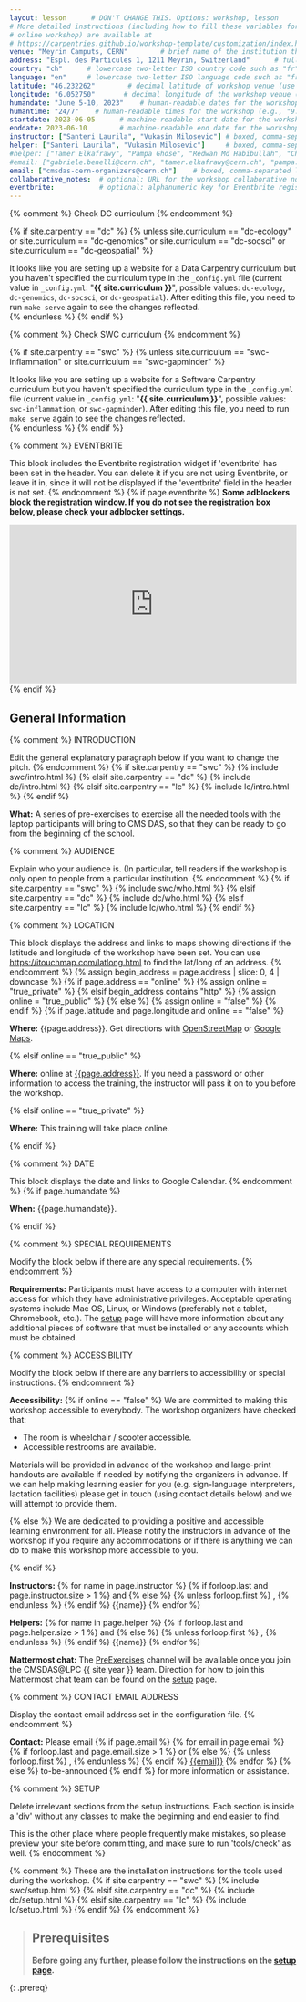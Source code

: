 ```yaml
---
layout: lesson      # DON'T CHANGE THIS. Options: workshop, lesson
# More detailed instructions (including how to fill these variables for an
# online workshop) are available at
# https://carpentries.github.io/workshop-template/customization/index.html
venue: "Meyrin Camputs, CERN"        # brief name of the institution that hosts the workshop without address (e.g., "Euphoric State University")
address: "Espl. des Particules 1, 1211 Meyrin, Switzerland"      # full street address of workshop (e.g., "Room A, 123 Forth Street, Blimingen, Euphoria"), videoconferencing URL, or 'online'
country: "ch"      # lowercase two-letter ISO country code such as "fr" (see https://en.wikipedia.org/wiki/ISO_3166-1#Current_codes) for the institution that hosts the workshop
language: "en"     # lowercase two-letter ISO language code such as "fr" (see https://en.wikipedia.org/wiki/List_of_ISO_639-1_codes) for the
latitude: "46.232262"        # decimal latitude of workshop venue (use https://www.latlong.net/)
longitude: "6.052750"       # decimal longitude of the workshop venue (use https://www.latlong.net)
humandate: "June 5-10, 2023"    # human-readable dates for the workshop (e.g., "Feb 17-18, 2020")
humantime: "24/7"    # human-readable times for the workshop (e.g., "9:00 am - 4:30 pm")
startdate: 2023-06-05      # machine-readable start date for the workshop in YYYY-MM-DD format like 2015-01-01
enddate: 2023-06-10        # machine-readable end date for the workshop in YYYY-MM-DD format like 2015-01-02
instructor: ["Santeri Laurila", "Vukasin Milosevic"] # boxed, comma-separated list of instructors' names as strings, like ["Kay McNulty", "Betty Jennings", "Betty Snyder"]
helper: ["Santeri Laurila", "Vukasin Milosevic"]     # boxed, comma-separated list of helpers' names, like ["Marlyn Wescoff", "Fran Bilas", "Ruth Lichterman"]
#helper: ["Tamer Elkafrawy", "Pampa Ghose", "Redwan Md Habibullah", "Christopher Madrid", "Christine McLean", "Andrew Melo", "Steve Mrenna", "Jingyu Zhang"]     # boxed, comma-separated list of helpers' names, like ["Marlyn Wescoff", "Fran Bilas", "Ruth Lichterman"]
#email: ["gabriele.benelli@cern.ch", "tamer.elkafrawy@cern.ch", "pampa.ghose@cern.ch", "rmh16d@my.fsu.edu", "cmadrid@fnal.gov", "ch.mclean@cern.ch", andrew.malone.melo@cern.ch", "stephen.mrenna@cern.ch", "alexx.stephen.perloff@cern.ch", "marguerite.belt.tonjes@cern.ch", "hannsjorg.artur.weber@cern.ch", "jingyu.zhang@cern.ch"]    # boxed, comma-separated list of contact email addresses for the host, lead instructor, or whoever else is handling questions, like ["marlyn.wescoff@example.org", "fran.bilas@example.org", "ruth.lichterman@example.org"]
email: ["cmsdas-cern-organizers@cern.ch"]    # boxed, comma-separated list of contact email addresses for the host, lead instructor, or whoever else is handling questions, like ["marlyn.wescoff@example.org", "fran.bilas@example.org", "ruth.lichterman@example.org"]
collaborative_notes:  # optional: URL for the workshop collaborative notes, e.g. an Etherpad or Google Docs document (e.g., https://pad.carpentries.org/2015-01-01-euphoria)
eventbrite:           # optional: alphanumeric key for Eventbrite registration, e.g., "1234567890AB" (if Eventbrite is being used)
---
```


{% comment %}
Check DC curriculum
{% endcomment %}

{% if site.carpentry == "dc" %}
{% unless site.curriculum == "dc-ecology" or site.curriculum == "dc-genomics" or site.curriculum == "dc-socsci" or site.curriculum == "dc-geospatial" %}
<div class="alert alert-warning">
It looks like you are setting up a website for a Data Carpentry curriculum but you haven't specified the curriculum type in the <code>_config.yml</code> file (current value in <code>_config.yml</code>: "<strong>{{ site.curriculum }}</strong>", possible values: <code>dc-ecology</code>, <code>dc-genomics</code>, <code>dc-socsci</code>, or <code>dc-geospatial</code>). After editing this file, you need to run <code>make serve</code> again to see the changes reflected.
</div>
{% endunless %}
{% endif %}

{% comment %}
Check SWC curriculum
{% endcomment %}

{% if site.carpentry == "swc" %}
{% unless site.curriculum == "swc-inflammation" or site.curriculum == "swc-gapminder" %}
<div class="alert alert-warning">
It looks like you are setting up a website for a Software Carpentry curriculum but you haven't specified the curriculum type in the <code>_config.yml</code> file (current value in <code>_config.yml</code>: "<strong>{{ site.curriculum }}</strong>", possible values: <code>swc-inflammation</code>, or <code>swc-gapminder</code>). After editing this file, you need to run <code>make serve</code> again to see the changes reflected.
</div>
{% endunless %}
{% endif %}

{% comment %}
EVENTBRITE

This block includes the Eventbrite registration widget if
'eventbrite' has been set in the header.  You can delete it if you
are not using Eventbrite, or leave it in, since it will not be
displayed if the 'eventbrite' field in the header is not set.
{% endcomment %}
{% if page.eventbrite %}
<strong>Some adblockers block the registration window. If you do not see the
  registration box below, please check your adblocker settings.</strong>
<iframe
  src="https://www.eventbrite.com/tickets-external?eid={{page.eventbrite}}&ref=etckt"
  frameborder="0"
  width="100%"
  height="280px"
  scrolling="auto">
</iframe>
{% endif %}


<h2 id="general">General Information</h2>

{% comment %}
INTRODUCTION

Edit the general explanatory paragraph below if you want to change
the pitch.
{% endcomment %}
{% if site.carpentry == "swc" %}
{% include swc/intro.html %}
{% elsif site.carpentry == "dc" %}
{% include dc/intro.html %}
{% elsif site.carpentry == "lc" %}
{% include lc/intro.html %}
{% endif %}

<p id="what">
  <strong>What:</strong> A series of pre-exercises to exercise all the needed tools with the laptop participants will bring to CMS DAS, so that they can be ready to go from the beginning of the school.
</p>

{% comment %}
AUDIENCE

Explain who your audience is.  (In particular, tell readers if the
workshop is only open to people from a particular institution.
{% endcomment %}
{% if site.carpentry == "swc" %}
{% include swc/who.html %}
{% elsif site.carpentry == "dc" %}
{% include dc/who.html %}
{% elsif site.carpentry == "lc" %}
{% include lc/who.html %}
{% endif %}

{% comment %}
LOCATION

This block displays the address and links to maps showing directions
if the latitude and longitude of the workshop have been set.  You
can use https://itouchmap.com/latlong.html to find the lat/long of an
address.
{% endcomment %}
{% assign begin_address = page.address | slice: 0, 4 | downcase  %}
{% if page.address == "online" %}
{% assign online = "true_private" %}
{% elsif begin_address contains "http" %}
{% assign online = "true_public" %}
{% else %}
{% assign online = "false" %}
{% endif %}
{% if page.latitude and page.longitude and online == "false" %}
<p id="where">
  <strong>Where:</strong>
  {{page.address}}.
  Get directions with
  <a href="//www.openstreetmap.org/?mlat={{page.latitude}}&mlon={{page.longitude}}&zoom=16">OpenStreetMap</a>
  or
  <a href="//maps.google.com/maps?q={{page.latitude}},{{page.longitude}}">Google Maps</a>.
</p>
{% elsif online == "true_public" %}
<p id="where">
  <strong>Where:</strong>
  online at <a href="{{page.address}}">{{page.address}}</a>.
  If you need a password or other information to access the training,
  the instructor will pass it on to you before the workshop.
</p>
{% elsif online == "true_private" %}
<p id="where">
  <strong>Where:</strong> This training will take place online.
</p>
{% endif %}

{% comment %}
DATE

This block displays the date and links to Google Calendar.
{% endcomment %}
{% if page.humandate %}
<p id="when">
  <strong>When:</strong>
  {{page.humandate}}.
  <!--{% include workshop_calendar.html %}-->
</p>
{% endif %}

{% comment %}
SPECIAL REQUIREMENTS

Modify the block below if there are any special requirements.
{% endcomment %}
<p id="requirements">
  <strong>Requirements:</strong> Participants must have access to a computer with internet access for which they have administrative privileges. Acceptable operating systems include Mac OS, Linux, or Windows (preferably not a tablet, Chromebook, etc.). The <a href="setup.html">setup</a> page will have more information about any additional pieces of software that must be installed or any accounts which must be obtained.
</p>

{% comment %}
ACCESSIBILITY

Modify the block below if there are any barriers to accessibility or
special instructions.
{% endcomment %}
<p id="accessibility">
  <strong>Accessibility:</strong>
{% if online == "false" %}
  We are committed to making this workshop
  accessible to everybody. The workshop organizers have checked that:
</p>
<ul>
  <li>The room is wheelchair / scooter accessible.</li>
  <li>Accessible restrooms are available.</li>
</ul>
<p>
  Materials will be provided in advance of the workshop and
  large-print handouts are available if needed by notifying the
  organizers in advance.  If we can help making learning easier for
  you (e.g. sign-language interpreters, lactation facilities) please
  get in touch (using contact details below) and we will
  attempt to provide them.
</p>
{% else %}
  We are dedicated to providing a positive and accessible learning environment for all. Please
  notify the instructors in advance of the workshop if you require any accommodations or if there is
  anything we can do to make this workshop more accessible to you.
</p>
{% endif %}


<p id="instructors">
   <strong>Instructors:</strong>
   {% for name in page.instructor %}
   {% if forloop.last and page.instructor.size > 1 %}
   and
   {% else %}
   {% unless forloop.first %}
   ,
   {% endunless %}
   {% endif %}
   {{name}}
   {% endfor %}
</p>

<p id="helpers">
   <strong>Helpers:</strong>
   {% for name in page.helper %}
   {% if forloop.last and page.helper.size > 1 %}
   and
   {% else %}
   {% unless forloop.first %}
   ,
   {% endunless %}
   {% endif %}
   {{name}}
   {% endfor %}
</p>

<p id="chat">
   <strong>Mattermost chat:</strong> The <a href="https://mattermost.web.cern.ch/cmsdaslpc{{ site.year }}/channels/preexercises">PreExercises</a> channel will be available once you join the CMSDAS@LPC {{ site.year }} team. Direction for how to join this Mattermost chat team can be found on the <a href="setup.html">setup</a> page.
</p>

{% comment %}
CONTACT EMAIL ADDRESS

Display the contact email address set in the configuration file.
{% endcomment %}
<p id="contact">
  <strong>Contact:</strong>
  Please email
  {% if page.email %}
  {% for email in page.email %}
  {% if forloop.last and page.email.size > 1 %}
  or
  {% else %}
  {% unless forloop.first %}
  ,
  {% endunless %}
  {% endif %}
  <a href='mailto:{{email}}'>{{email}}</a>
  {% endfor %}
  {% else %}
  to-be-announced
  {% endif %}
  for more information or assistance.
</p>

{% comment %}
SETUP

Delete irrelevant sections from the setup instructions.  Each
section is inside a 'div' without any classes to make the beginning
and end easier to find.

This is the other place where people frequently make mistakes, so
please preview your site before committing, and make sure to run
'tools/check' as well.
{% endcomment %}

{% comment %}
These are the installation instructions for the tools used
during the workshop.
{% if site.carpentry == "swc" %}
{% include swc/setup.html %}
{% elsif site.carpentry == "dc" %}
{% include dc/setup.html %}
{% elsif site.carpentry == "lc" %}
{% include lc/setup.html %}
{% endif %}
{% endcomment %}

> ## Prerequisites
>
> **Before going any further, please follow the instructions on the [setup page](setup.md).**
>
{: .prereq}
